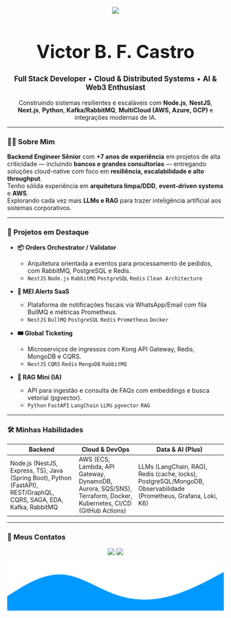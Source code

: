 <p align="center">
  <img src="https://readme-typing-svg.herokuapp.com?font=Fira+Code&size=28&pause=1000&color=4B0082&center=true&vCenter=true&width=600&lines=Full+Stack+Developer;Cloud+%26+Distributed+Systems;AI+%26+Web3+Enthusiast;Cloud+Architect"/>
</p>

<div align="center">
  <h1 style="font-size: 3em; font-weight: bold;">Victor B. F. Castro</h1>
  <p style="font-size: 1.2em;">
    <strong>Full Stack Developer</strong> • <strong>Cloud & Distributed Systems</strong> • <strong>AI & Web3 Enthusiast</strong>
  </p>
 <p>
    Construindo sistemas resilientes e escaláveis com <b>Node.js</b>, <b>NestJS</b>, <b>Next.js</b>, <b>Python</b>, <b>Kafka/RabbitMQ</b>, <b>MultiCloud (AWS, Azure, GCP)</b> e integrações modernas de IA.
  </p>
  </p>
</div>

---

### 👨‍💻 Sobre Mim

**Backend Engineer Sênior** com **+7 anos de experiência** em projetos de alta criticidade — incluindo **bancos e grandes consultorias** — entregando soluções cloud-native com foco em **resiliência, escalabilidade e alto throughput**.  
Tenho sólida experiência em **arquitetura limpa/DDD**, **event-driven systems** e **AWS**.  
Explorando cada vez mais **LLMs e RAG** para trazer inteligência artificial aos sistemas corporativos.

---

### 🚀 Projetos em Destaque

- **📦 Orders Orchestrator / Validator**
  - Arquitetura orientada a eventos para processamento de pedidos, com RabbitMQ, PostgreSQL e Redis.
  - `NestJS` `Node.js` `RabbitMQ` `PostgreSQL` `Redis` `Clean Architecture`

- **🧾 MEI Alerts SaaS**
  - Plataforma de notificações fiscais via WhatsApp/Email com fila BullMQ e métricas Prometheus.
  - `NestJS` `BullMQ` `PostgreSQL` `Redis` `Prometheus` `Docker`

- **🎟️ Global Ticketing**
  - Microserviços de ingressos com Kong API Gateway, Redis, MongoDB e CQRS.
  - `NestJS` `CQRS` `Redis` `MongoDB` `RabbitMQ`

- **🤖 RAG Mini (IA)**
  - API para ingestão e consulta de FAQs com embeddings e busca vetorial (pgvector).
  - `Python` `FastAPI` `LangChain` `LLMs` `pgvector` `RAG`

---

### 🛠️ Minhas Habilidades

| **Backend** | **Cloud & DevOps** | **Data & AI (Plus)** |
|-------------|--------------------|----------------------|
| Node.js (NestJS, Express, TS), Java (Spring Boot), Python (FastAPI), REST/GraphQL, CQRS, SAGA, EDA, Kafka, RabbitMQ | AWS (ECS, Lambda, API Gateway, DynamoDB, Aurora, SQS/SNS), Terraform, Docker, Kubernetes, CI/CD (GitHub Actions) | LLMs (LangChain, RAG), Redis (cache, locks), PostgreSQL/MongoDB, Observabilidade (Prometheus, Grafana, Loki, K6) |

---

### 💬 Meus Contatos
<p align="center">
  <a href="https://www.linkedin.com/in/victorbfcastro" target="_blank"><img src="https://img.shields.io/badge/LinkedIn-0A66C2?style=for-the-badge&logo=linkedin&logoColor=white"></a>
  <a href="https://wa.me/5548991201715?text=Olá%20Victor!%20Gostaria%20de%20conversar%20sobre%20um%20projeto." target="_blank"><img src="https://img.shields.io/badge/WhatsApp-25D366?style=for-the-badge&logo=whatsapp&logoColor=white"></a>
</p>
<p align="center">
  <img src="https://raw.githubusercontent.com/victorbfcastro/victorbfcastro/master/assets/wave-footer.svg"/>
</p>

